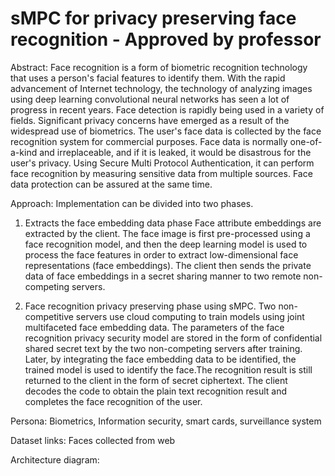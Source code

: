 # sMPC for privacy preserving face recognition - Approved by professor

Abstract:
Face recognition is a form of biometric recognition technology that uses a person's facial features to identify them. With the rapid advancement of Internet technology, the technology of analyzing images using deep learning convolutional neural networks has seen a lot of progress in recent years. Face detection is rapidly being used in a variety of fields. Significant privacy concerns have emerged as a result of the widespread use of biometrics. The user's face data is collected by the face recognition system for commercial purposes. Face data is normally one-of-a-kind and irreplaceable, and if it is leaked, it would be disastrous for the user's privacy. Using Secure Multi Protocol Authentication, it can perform face recognition by measuring sensitive data from multiple sources. Face data protection can be assured at the same time.

Approach:
Implementation can be divided into two phases. 

1. Extracts the face embedding data phase
Face attribute embeddings are extracted by the client. The face image is first pre-processed using a face recognition model, and then the deep learning model is used to process the face features in order to extract low-dimensional face representations (face embeddings). The client then sends the private data of face embeddings in a secret sharing manner to two remote non-competing servers.

2. Face recognition privacy preserving phase using sMPC.
Two non-competitive servers use cloud computing to train models using joint multifaceted face embedding data. The parameters of the face recognition privacy security model are stored in the form of confidential shared secret text by the two non-competing servers after training. Later, by integrating the face embedding data to be identified, the trained model is used to identify the face.The recognition result is still returned to the client in the form of secret ciphertext. The client decodes the code to obtain the plain text recognition result and completes the face recognition of the user.

Persona: 
Biometrics, Information security, smart cards, surveillance system

Dataset links:
Faces collected from web

Architecture diagram:









